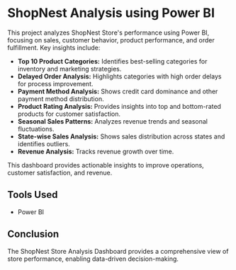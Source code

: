 # ShopNest Analysis using Power BI 



This project analyzes ShopNest Store's performance using Power BI, focusing on sales, customer behavior, product performance, and order fulfillment. Key insights include:

* **Top 10 Product Categories:** Identifies best-selling categories for inventory and marketing strategies.
* **Delayed Order Analysis:** Highlights categories with high order delays for process improvement.
* **Payment Method Analysis:** Shows credit card dominance and other payment method distribution.
* **Product Rating Analysis:** Provides insights into top and bottom-rated products for customer satisfaction.
* **Seasonal Sales Patterns:** Analyzes revenue trends and seasonal fluctuations.
* **State-wise Sales Analysis:** Shows sales distribution across states and identifies outliers.
* **Revenue Analysis:** Tracks revenue growth over time.

This dashboard provides actionable insights to improve operations, customer satisfaction, and revenue.

## Tools Used

* Power BI

## Conclusion

The ShopNest Store Analysis Dashboard provides a comprehensive view of store performance, enabling data-driven decision-making.
